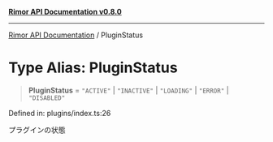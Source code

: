 [**Rimor API Documentation v0.8.0**](../README.md)

***

[Rimor API Documentation](../globals.md) / PluginStatus

# Type Alias: PluginStatus

> **PluginStatus** = `"ACTIVE"` \| `"INACTIVE"` \| `"LOADING"` \| `"ERROR"` \| `"DISABLED"`

Defined in: plugins/index.ts:26

プラグインの状態
